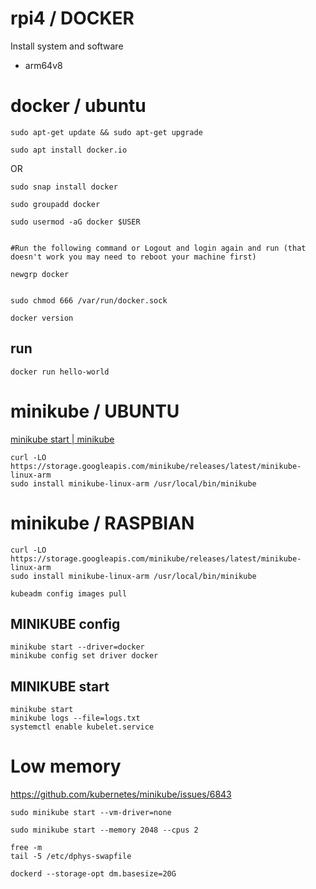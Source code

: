 # rpi4 / DOCKER
Install system and software 

+ arm64v8


# docker / ubuntu

    sudo apt-get update && sudo apt-get upgrade

    sudo apt install docker.io

OR

    sudo snap install docker

    sudo groupadd docker

    sudo usermod -aG docker $USER


    #Run the following command or Logout and login again and run (that doesn't work you may need to reboot your machine first)

    newgrp docker


    sudo chmod 666 /var/run/docker.sock

    docker version



## run

    docker run hello-world


# minikube / UBUNTU

[minikube start | minikube](https://minikube.sigs.k8s.io/docs/start/)


    curl -LO https://storage.googleapis.com/minikube/releases/latest/minikube-linux-arm
    sudo install minikube-linux-arm /usr/local/bin/minikube



# minikube / RASPBIAN
  
  
    curl -LO https://storage.googleapis.com/minikube/releases/latest/minikube-linux-arm
    sudo install minikube-linux-arm /usr/local/bin/minikube  

    kubeadm config images pull
  

## MINIKUBE config

    minikube start --driver=docker
    minikube config set driver docker


## MINIKUBE start

    minikube start
    minikube logs --file=logs.txt
    systemctl enable kubelet.service
 
# Low memory

https://github.com/kubernetes/minikube/issues/6843

    sudo minikube start --vm-driver=none

    sudo minikube start --memory 2048 --cpus 2

    free -m
    tail -5 /etc/dphys-swapfile

    dockerd --storage-opt dm.basesize=20G
  
